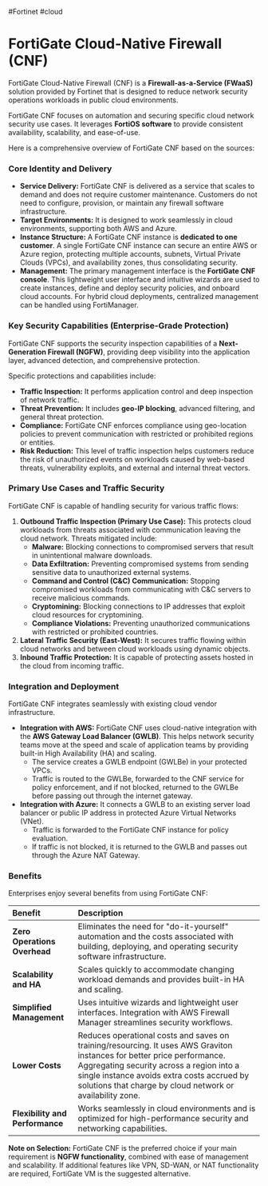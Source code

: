 #Fortinet #cloud 

# FortiGate Cloud-Native Firewall (CNF)

FortiGate Cloud-Native Firewall (CNF) is a **Firewall-as-a-Service (FWaaS)** solution provided by Fortinet that is designed to reduce network security operations workloads in public cloud environments.

FortiGate CNF focuses on automation and securing specific cloud network security use cases. It leverages **FortiOS software** to provide consistent availability, scalability, and ease-of-use.

Here is a comprehensive overview of FortiGate CNF based on the sources:

### Core Identity and Delivery

- **Service Delivery:** FortiGate CNF is delivered as a service that scales to demand and does not require customer maintenance. Customers do not need to configure, provision, or maintain any firewall software infrastructure.
- **Target Environments:** It is designed to work seamlessly in cloud environments, supporting both AWS and Azure.
- **Instance Structure:** A FortiGate CNF instance is **dedicated to one customer**. A single FortiGate CNF instance can secure an entire AWS or Azure region, protecting multiple accounts, subnets, Virtual Private Clouds (VPCs), and availability zones, thus consolidating security.
- **Management:** The primary management interface is the **FortiGate CNF console**. This lightweight user interface and intuitive wizards are used to create instances, define and deploy security policies, and onboard cloud accounts. For hybrid cloud deployments, centralized management can be handled using FortiManager.

### Key Security Capabilities (Enterprise-Grade Protection)

FortiGate CNF supports the security inspection capabilities of a **Next-Generation Firewall (NGFW)**, providing deep visibility into the application layer, advanced detection, and comprehensive protection.

Specific protections and capabilities include:

- **Traffic Inspection:** It performs application control and deep inspection of network traffic.
- **Threat Prevention:** It includes **geo-IP blocking**, advanced filtering, and general threat protection.
- **Compliance:** FortiGate CNF enforces compliance using geo-location policies to prevent communication with restricted or prohibited regions or entities.
- **Risk Reduction:** This level of traffic inspection helps customers reduce the risk of unauthorized events on workloads caused by web-based threats, vulnerability exploits, and external and internal threat vectors.

### Primary Use Cases and Traffic Security

FortiGate CNF is capable of handling security for various traffic flows:

1. **Outbound Traffic Inspection (Primary Use Case):** This protects cloud workloads from threats associated with communication leaving the cloud network. Threats mitigated include:
    - **Malware:** Blocking connections to compromised servers that result in unintentional malware downloads.
    - **Data Exfiltration:** Preventing compromised systems from sending sensitive data to unauthorized external systems.
    - **Command and Control (C&C) Communication:** Stopping compromised workloads from communicating with C&C servers to receive malicious commands.
    - **Cryptomining:** Blocking connections to IP addresses that exploit cloud resources for cryptomining.
    - **Compliance Violations:** Preventing unauthorized communications with restricted or prohibited countries.
2. **Lateral Traffic Security (East-West):** It secures traffic flowing within cloud networks and between cloud workloads using dynamic objects.
3. **Inbound Traffic Protection:** It is capable of protecting assets hosted in the cloud from incoming traffic.

### Integration and Deployment

FortiGate CNF integrates seamlessly with existing cloud vendor infrastructure.

- **Integration with AWS:** FortiGate CNF uses cloud-native integration with the **AWS Gateway Load Balancer (GWLB)**. This helps network security teams move at the speed and scale of application teams by providing built-in High Availability (HA) and scaling.
    - The service creates a GWLB endpoint (GWLBe) in your protected VPCs.
    - Traffic is routed to the GWLBe, forwarded to the CNF service for policy enforcement, and if not blocked, returned to the GWLBe before passing out through the internet gateway.
- **Integration with Azure:** It connects a GWLB to an existing server load balancer or public IP address in protected Azure Virtual Networks (VNet).
    - Traffic is forwarded to the FortiGate CNF instance for policy evaluation.
    - If traffic is not blocked, it is returned to the GWLB and passes out through the Azure NAT Gateway.

### Benefits

Enterprises enjoy several benefits from using FortiGate CNF:

|Benefit|Description|
|:--|:--|
|**Zero Operations Overhead**|Eliminates the need for "do-it-yourself" automation and the costs associated with building, deploying, and operating security software infrastructure.|
|**Scalability and HA**|Scales quickly to accommodate changing workload demands and provides built-in HA and scaling.|
|**Simplified Management**|Uses intuitive wizards and lightweight user interfaces. Integration with AWS Firewall Manager streamlines security workflows.|
|**Lower Costs**|Reduces operational costs and saves on training/resourcing. It uses AWS Graviton instances for better price performance. Aggregating security across a region into a single instance avoids extra costs accrued by solutions that charge by cloud network or availability zone.|
|**Flexibility and Performance**|Works seamlessly in cloud environments and is optimized for high-performance security and networking capabilities.|

**Note on Selection:** FortiGate CNF is the preferred choice if your main requirement is **NGFW functionality**, combined with ease of management and scalability. If additional features like VPN, SD-WAN, or NAT functionality are required, FortiGate VM is the suggested alternative.